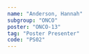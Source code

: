 ```yaml
---
name: "Anderson, Hannah"
subgroup: "ONCO"
poster: "ONCO-13"
tag: "Poster Presenter"
code: "PS02"
---
```

